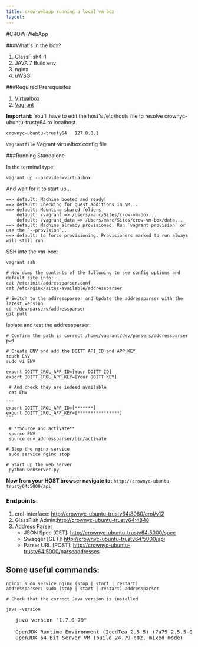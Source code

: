 ```yaml
---
title: crow-webapp running a local vm-box
layout:
---
```

#CROW-WebApp

###What's in the box?

  1. GlassFish4-1
  2. JAVA 7 Build env
  3. nginx
  4. uWSGI

###Required Prerequisites

  1. [Virtualbox](https://www.virtualbox.org/)
  2. [Vagrant](https://www.vagrantup.com/)

   **Important:** You'll have to edit the host's /etc/hosts file to resolve crownyc-ubuntu-trusty64 to localhost.

   ```crownyc-ubuntu-trusty64	127.0.0.1```

   ```Vagrantfile``` Vagrant virtualbox config file

###Running Standalone

  In the terminal type:

  ```
vagrant up --provider=virtualbox
  ```
  And wait for it to start up...
  ```
  ==> default: Machine booted and ready!
  ==> default: Checking for guest additions in VM...
  ==> default: Mounting shared folders
      default: /vagrant => /Users/marc/Sites/crow-vm-box...
      default: /vagrant_data => /Users/marc/Sites/crow-vm-box/data...
  ==> default: Machine already provisioned. Run `vagrant provision` or use the `--provision`...
  ==> default: to force provisioning. Provisioners marked to run always will still run
  ```
  SSH into the vm-box:
  ```
  vagrant ssh

  # Now dump the contents of the following to see config options and default site info:
  cat /etc/init/addressparser.conf
  cat /etc/nginx/sites-available/addressparser

  # Switch to the addressparser and Update the addressparser with the latest version
  cd ~/dev/parsers/addressparser
  git pull
  ```

  Isolate and test the addressparser:

  ```
  # Confirm the path is correct /home/vagrant/dev/parsers/addressparser
  pwd 

  # Create ENV and add the DOITT API_ID and APP_KEY
  touch ENV
  sudo vi ENV
  ```
    
    export DOITT_CROL_APP_ID=[Your DOITT ID]
    export DOITT_CROL_APP_KEY=[Your DOITT KEY]
    
  ```
   # And check they are indeed available
   cat ENV
  ```
    ```
    export DOITT_CROL_APP_ID=[*******]
    export DOITT_CROL_APP_KEY=[****************]
    ```
  ```
   # **Source and activate**
   source ENV
   source env_addressparser/bin/activate

  # Stop the nginx service
   sudo service nginx stop

  # Start up the web server
   python webserver.py
   ```

   **Now from your HOST browser navigate to:** ```http://crownyc-ubuntu-trusty64:5000/api```

### Endpoints:
  1. crol-interface: [http://crownyc-ubuntu-trusty64:8080/crol/v12](http://crownyc-ubuntu-trusty64:8080/crol/v12)
  2. GlassFish Admin:[http://crownyc-ubuntu-trusty64:4848](http://crownyc-ubuntu-trusty64:4848)
  3. Address Parser 
     - JSON Spec [GET]: [http://crownyc-ubuntu-trusty64:5000/spec](http://crownyc-ubuntu-trusty64:5000/spec)
     - Swagger [GET]: [http://crownyc-ubuntu-trusty64:5000/api](http://crownyc-ubuntu-trusty64:5000/api)
     - Parser URL [POST]: [http://crownyc-ubuntu-trusty64:5000/parseaddresses](http://crownyc-ubuntu-trusty64:5000/parseaddresses)

## Some useful commands: 

```
nginx: sudo service nginx (stop | start | restart)
addressparser: sudo (stop | start | restart) addressparser
```

  ```
  # Check that the correct Java version is installed

  java -version
  ```
   <pre>
   java version "1.7.0_79"

   OpenJDK Runtime Environment (IcedTea 2.5.5) (7u79-2.5.5-0ubuntu0.14.04.2)
   OpenJDK 64-Bit Server VM (build 24.79-b02, mixed mode)
   </pre>
